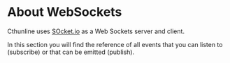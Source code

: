 # About WebSockets

Cthunline uses [SOcket.io](https://socket.io/) as a Web Sockets server and client.

In this section you will find the reference of all events that you can listen to (subscribe) or that can be emitted (publish).
